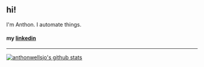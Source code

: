 ## hi!

I'm Anthon. I automate things.

#### my [linkedin](https://www.linkedin.com/in/anthonwellsjo/)




----------------------------------------------------------------------------------------

[![anthonwellsjo's github stats](https://github-readme-stats.vercel.app/api?username=anthonwellsjo&show_icons=true&title_color=fff&icon_color=79ff97&text_color=9f9f9f&bg_color=1F2328&include_all_commits=true&count_private=true)](https://github.com/anthonwellsjo)
